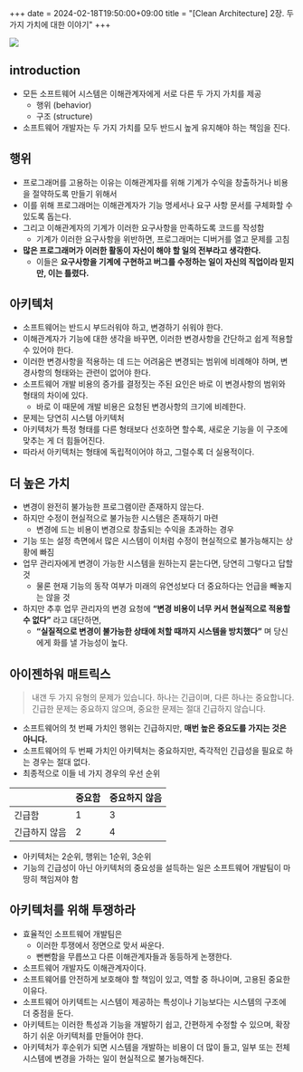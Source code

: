 +++ 
date = 2024-02-18T19:50:00+09:00
title = "[Clean Architecture] 2장. 두 가지 가치에 대한 이야기"
+++

<img src="/images/books/clean-architecture/cover.jpg">

## introduction

- 모든 소프트웨어 시스템은 이해관계자에게 서로 다른 두 가지 가치를 제공
  - 행위 (behavior)
  - 구조 (structure)
- 소프트웨어 개발자는 두 가지 가치를 모두 반드시 높게 유지해야 하는 책임을 진다.

## 행위

- 프로그래머를 고용하는 이유는 이해관계자를 위해 기계가 수익을 창출하거나 비용을 절약하도록 만들기 위해서
- 이를 위해 프로그래머는 이해관계자가 기능 명세서나 요구 사항 문서를 구체화할 수 있도록 돕는다.
- 그리고 이해관계자의 기계가 이러한 요구사항을 만족하도록 코드를 작성함
  - 기계가 이러한 요구사항을 위반하면, 프로그래머는 디버거를 열고 문제를 고침
- **많은 프로그래머가 이러한 활동이 자신이 해야 할 일의 전부라고 생각한다.**
  - 이들은 **요구사항을 기계에 구현하고 버그를 수정하는 일이 자신의 직업이라 믿지만, 이는 틀렸다.**

## 아키텍처

- 소프트웨어는 반드시 부드러워야 하고, 변경하기 쉬워야 한다.
- 이해관계자가 기능에 대한 생각을 바꾸면, 이러한 변경사항을 간단하고 쉽게 적용할 수 있어야 한다.
- 이러한 변경사항을 적용하는 데 드는 어려움은 변경되는 범위에 비례해야 하며, 변경사항의 형태와는 관련이 없어야 한다.
- 소프트웨어 개발 비용의 증가를 결정짓는 주된 요인은 바로 이 변경사항의 범위와 형태의 차이에 있다.
  - 바로 이 때문에 개발 비용은 요청된 변경사항의 크기에 비례한다.
- 문제는 당연히 시스템 아키텍처
- 아키텍처가 특정 형태를 다른 형태보다 선호하면 할수록, 새로운 기능을 이 구조에 맞추는 게 더 힘들어진다.
- 따라서 아키텍처는 형태에 독립적이어야 하고, 그럴수록 더 실용적이다.

## 더 높은 가치

- 변경이 완전히 불가능한 프로그램이란 존재하지 않는다.
- 하지만 수정이 현실적으로 불가능한 시스템은 존재하기 마련
  - 변경에 드는 비용이 변경으로 창출되는 수익을 초과하는 경우
- 기능 또는 설정 측면에서 많은 시스템이 이처럼 수정이 현실적으로 불가능해지는 상황에 빠짐
- 업무 관리자에게 변경이 가능한 시스템을 원하는지 묻는다면, 당연히 그렇다고 답할 것
  - 물론 현재 기능의 동작 여부가 미래의 유연성보다 더 중요하다는 언급을 빼놓지는 않을 것
- 하지만 추후 업무 관리자의 변경 요청에 **“변경 비용이 너무 커서 현실적으로 적용할 수 없다”** 라고 대단하면,
  - **“실질적으로 변경이 불가능한 상태에 처할 때까지 시스템을 방치했다”** 며 당신에게 화를 낼 가능성이 높다.

## 아이젠하워 매트릭스

> 내갠 두 가지 유형의 문제가 있습니다. 하나는 긴급이며, 다른 하나는 중요합니다. 긴급한 문제는 중요하지 않으며, 중요한 문제는 절대 긴급하지 않습니다.

- 소프트웨어의 첫 번째 가치인 행위는 긴급하지만, **매번 높은 중요도를 가지는 것은 아니다.**
- 소프트웨어의 두 번째 가치인 아키텍처는 중요하지만, 즉각적인 긴급성을 필요로 하는 경우는 절대 없다.
- 최종적으로 이들 네 가지 경우의 우선 순위

|               | 중요함 | 중요하지 않음 |
| ------------- | ------ | ------------- |
| 긴급함        | 1      | 3             |
| 긴급하지 않음 | 2      | 4             |

- 아키텍처는 2순위, 행위는 1순위, 3순위
- 기능의 긴급성이 아닌 아키텍처의 중요성을 설득하는 일은 소프트웨어 개발팀이 마땅히 책임져야 함

## 아키텍처를 위해 투쟁하라

- 효율적인 소프트웨어 개발팀은
  - 이러한 투쟁에서 정면으로 맞서 싸운다.
  - 뻔뻔함을 무릅쓰고 다른 이해관계자들과 동등하게 논쟁한다.
- 소프트웨어 개발자도 이해관계자이다.
- 소프트웨어를 안전하게 보호해야 할 책임이 있고, 역할 중 하나이며, 고용된 중요한 이유다.
- 소프트웨어 아키텍트는 시스템이 제공하는 특성이나 기능보다는 시스템의 구조에 더 중점을 둔다.
- 아키텍트는 이러한 특성과 기능을 개발하기 쉽고, 간편하게 수정할 수 있으며, 확장하기 쉬운 아키텍처를 만들어야 한다.
- 아키텍처가 후순위가 되면 시스템을 개발하는 비용이 더 많이 들고, 일부 또는 전체 시스템에 변경을 가하는 일이 현실적으로 불가능해진다.

